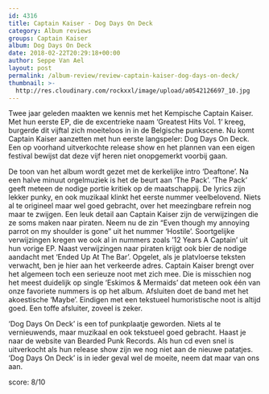 ```yaml
---
id: 4316
title: Captain Kaiser - Dog Days On Deck
category: Album reviews
groups: Captain Kaiser
album: Dog Days On Deck
date: 2018-02-22T20:29:18+00:00
author: Seppe Van Ael
layout: post
permalink: /album-review/review-captain-kaiser-dog-days-on-deck/
thumbnail: >-
  http://res.cloudinary.com/rockxxl/image/upload/a0542126697_10.jpg
---
```

Twee jaar geleden maakten we kennis met het Kempische Captain Kaiser. Met hun eerste EP, die de excentrieke naam ‘Greatest Hits Vol. 1‘ kreeg, burgerde dit vijftal zich moeiteloos in in de Belgische punkscene. Nu komt Captain Kaiser aanzetten met hun eerste langspeler: Dog Days On Deck. Een op voorhand uitverkochte release show en het plannen van een eigen festival bewijst dat deze vijf heren niet onopgemerkt voorbij gaan.

De toon van het album wordt gezet met de kerkelijke intro ‘Deaftone’. Na een halve minuut orgelmuziek is het de beurt aan ‘The Pack’. ‘The Pack’ geeft meteen de nodige portie kritiek op de maatschappij. De lyrics zijn lekker punky, en ook muzikaal klinkt het eerste nummer veelbelovend. Niets al te origineel maar wel goed gebracht, over het meezingbare refrein nog maar te zwijgen. Een leuk detail aan Captain Kaiser zijn de verwijzingen die ze soms maken naar piraten. Neem nu de zin “Even though my annoying parrot on my shoulder is gone” uit het nummer ‘Hostile’. Soortgelijke verwijzingen kregen we ook al in nummers zoals ’12 Years A Captain’ uit hun vorige EP. Naast verwijzingen naar piraten krijgt ook bier de nodige aandacht met ‘Ended Up At The Bar’. Opgelet, als je platvloerse teksten verwacht, ben je hier aan het verkeerde adres. Captain Kaiser brengt over het algemeen toch een serieuze noot met zich mee. Die is misschien nog het meest duidelijk op single ‘Eskimos & Mermaids’ dat meteen ook één van onze favoriete nummers is op het album. Afsluiten doet de band met het akoestische ‘Maybe’. Eindigen met een tekstueel humoristische noot is altijd goed. Een toffe afsluiter, zoveel is zeker.

‘Dog Days On Deck’ is een tof punkplaatje geworden. Niets al te vernieuwends, maar muzikaal en ook tekstueel goed gebracht. Haast je naar de website van Bearded Punk Records. Als hun cd even snel is uitverkocht als hun release show zijn we nog niet aan de nieuwe patatjes. ‘Dog Days On Deck’ is in ieder geval wel de moeite, neem dat maar van ons aan.

score: 8/10
